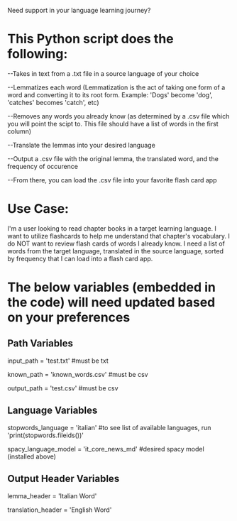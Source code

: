 Need support in your language learning journey?

# This Python script does the following:

--Takes in text from a .txt file in a source language of your choice 

--Lemmatizes each word (Lemmatization is the act of taking one form of a word and converting it to its root form.  Example:  'Dogs' become 'dog', 'catches' becomes 'catch', etc)

--Removes any words you already know (as determined by a .csv file which you will point the scipt to.  This file should have a list of words in the first column)

--Translate the lemmas into your desired language

--Output a .csv file with the original lemma, the translated word, and the frequency of occurence

--From there, you can load the .csv file into your favorite flash card app

# Use Case: 
I'm a user looking to read chapter books in a target learning language.  I want to utilize flashcards to help me understand that chapter's vocabulary.  I do NOT want to review flash cards of words I already know.  I need a list of words from the target language, translated in the source language, sorted by frequency that I can load into a flash card app.

# The below variables (embedded in the code) will need updated based on your preferences

## Path Variables
input_path = 'test.txt' #must be txt

known_path = 'known_words.csv' #must be csv

output_path = 'test.csv' #must be csv

## Language Variables
stopwords_language = 'italian' #to see list of available languages, run 'print(stopwords.fileids())'

spacy_language_model = 'it_core_news_md' #desired spacy model (installed above)

## Output Header Variables
lemma_header = 'Italian Word'

translation_header = 'English Word'
